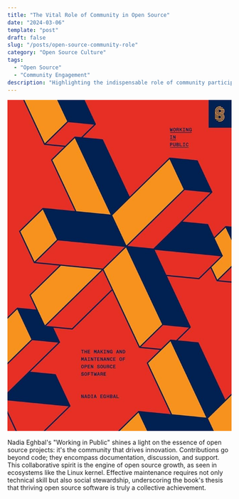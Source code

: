 ```yaml
---
title: "The Vital Role of Community in Open Source"
date: "2024-03-06"
template: "post"
draft: false
slug: "/posts/open-source-community-role"
category: "Open Source Culture"
tags:
  - "Open Source"
  - "Community Engagement"
description: "Highlighting the indispensable role of community participation in the growth of open source projects."
---
```


![Description or Alt text](./media/notebook.jpg)

Nadia Eghbal's "Working in Public" shines a light on the essence of open source projects: it's the community that drives innovation. Contributions go beyond code; they encompass documentation, discussion, and support. This collaborative spirit is the engine of open source growth, as seen in ecosystems like the Linux kernel. Effective maintenance requires not only technical skill but also social stewardship, underscoring the book's thesis that thriving open source software is truly a collective achievement.

